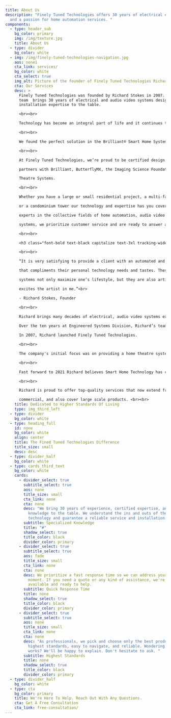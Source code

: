 ```yaml
---
title: About Us
description: "Finely Tuned Technologies offers 30 years of electrical expertise
  and a passion for home automation services. "
components:
  - type: header_sub
    bg_color: primary
    img: /img/texture.jpg
    title: About Us
  - type: divider
    bg_color: white
  - img: /img/finely-tuned-technologies-navigation.jpg
    aos: none1
    cta_link: services/
    bg_color: white
    cta_select: true
    img_alt: Picture of the founder of Finely Tuned Technologies Richard Stokes
    cta: Our Services
    desc: >
      Finely Tuned Technologies was founded by Richard Stokes in 2007. Richard’s
      team  brings 30 years of electrical and audio video systems design and
      installation expertise to the table. 

      <br><br>

      Technology has become an integral part of life and it continues to change and grow. We loved the potential in smart technology but found most systems to date unreliable, high maintenance, and unnecessarily complex. 

      <br><br>

      We found the perfect solution in the Brilliant® Smart Home System, a technology  designed for today and into the future. Brilliant® unites all current top tier smart technology Apps systems into one Brilliant app, making it not only user friendly, efficient, and convenient, but very affordable and reliable.

      <br><br>

      At Finely Tuned Technologies, we’re proud to be certified design and installation 

      partners with Brilliant, ButterflyMX, the Imaging Science Foundation, and THX Home 

      Theatre Systems. 

      <br><br>

      Whether you have a large or small residential project, a multi-family community project, 

      or a condominium tower our technology and expertise has you covered. As proven 

      experts in the collective fields of home automation, audio video systems, home theatre 

      systems, we prioritize customer service and are ready to answer any question.

      <br><br>

      <h3 class="font-bold text-black capitalize text-3xl tracking-wider md:text-4xl lg:text-5xl my-4 md:my-0 md:mb-6" style="line-height: 1.2 !important">About Our Founder</h3>

      <br><br>

      “It is very satisfying to provide a client with an automated and or audio video system

      that compliments their personal technology needs and tastes. These custom designed 

      systems not only maximize one’s lifestyle, but they are also artistically sensitive. That 

      excites the artist in me.”<br>

      - Richard Stokes, Founder

      <br><br>

      Richard brings many decades of electrical, audio video systems experience and a passion for home automation to Finely Tuned Technologies. Originally from Ireland, Richard began his electrical career with a 5 year apprenticeship with the Electricity Generation and Supply Board in Dublin. When he moved to Vancouver, Canada at the age of 36, he put his extensive history in audio video systems engineering to work as the manager of the Engineered Systems Division of A&B Sound, BC and Alberta.<br><br> 
       
      Over the ten years at Engineered Systems Division, Richard’s team specialized in  custom audio video and home theatre systems design and installation in both the residential and luxury yacht industries. He also became both an instructor and certified calibrator with the Imaging Science Foundation and a certified home theatre design and installation technician for LucasfilmTHX residential systems <br><br>

      In 2007, Richard launched Finely Tuned Technologies. 

      <br><br> 

      The company's initial focus was on providing a home theatre systems calibration service to local retail outlets, film, video and gaming content creators, and residential clients. The company's tag line ‘recreating the artist's intent’ was a shout out to Richard’s creative passion to honour the content creator in reproducing their art as close as possible to the original. 

      <br><br> 

      Fast forward to 2021 Richard believes Smart Home Technology has come of age. The  technology has reached a point where it is now very user friendly for all ages, very reliable, and very affordable. He is confident that diligent smart system design and proven smart product selection will allow the automation of daily routine tasks for both the young and the not so young to become a reality in their homes. 

      <br><br> 

      Richard is proud to offer top-quality services that now extend from residential to 

      commercial, and also cover large scale products. <br><br> 
    title: Dedicated to Higher Standards Of Living
    type: img_third_left
  - type: divider
    bg_color: white
  - type: heading_full
    id: none
    bg_color: white
    align: center
    title: The Fined Tuned Technologies Difference
    title_size: small
    desc: desc
  - type: divider_half
    bg_color: white
  - type: cards_third_text
    bg_color: white
    cards:
      - divider_select: true
        subtitle_select: true
        aos: none
        title_size: small
        cta_link: none
        cta: none
        desc: "We bring 30 years of experience, certified expertise, and cutting edge
          knowledge to the table. We understand the ins and outs of the
          technology and guarantee a reliable service and installation. "
        subtitle: Specialized Knowledge
        title: "#"
        shadow_select: true
        title_color: black
        divider_color: primary
      - divider_select: true
        subtitle_select: true
        aos: fade
        title_size: small
        cta_link: none
        cta: none
        desc: We prioritize a fast response time so we can address your needs in the
          moment. If you need a quote or any kind of assistance, we're always
          available and ready to help.
        subtitle: Quick Response Time
        title: none
        shadow_select: true
        title_color: black
        divider_color: primary
      - divider_select: true
        subtitle_select: true
        aos: none
        title_size: small
        cta_link: none
        cta: none
        desc: "As professionals, we pick and choose only the best products, built to the
          highest standards, easy to navigate, and reliable. Wondering how it
          works? We'll be happy to explain. Don't hesitate to ask. "
        subtitle: Highest Standards
        title: none
        shadow_select: true
        title_color: black
        divider_color: primary
  - type: divider_half
    bg_color: white
  - type: cta
    bg_color: primary
    title: We're Here To Help. Reach Out With Any Questions.
    cta: Get A Free Consultation
    cta_link: free-consultation/
---
```

